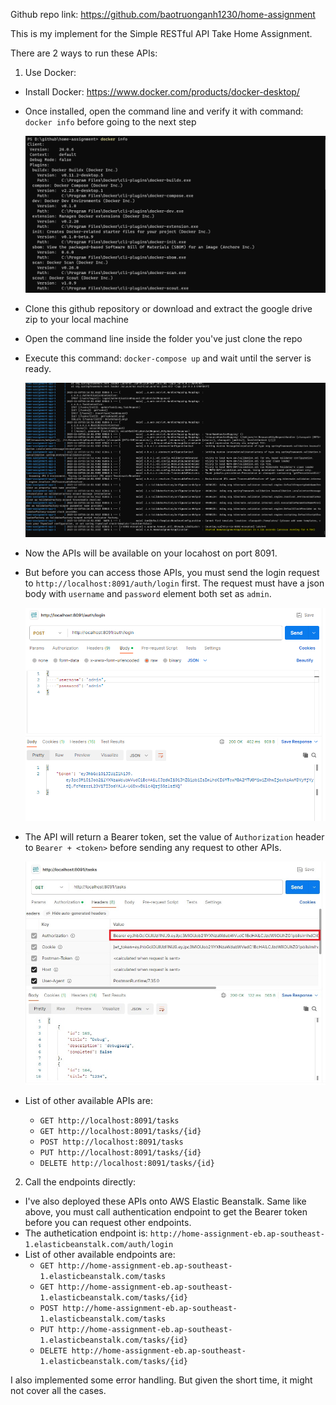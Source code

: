Github repo link: https://github.com/baotruonganh1230/home-assignment

This is my implement for the Simple RESTful API Take Home Assignment.

There are 2 ways to run these APIs:

1. Use Docker:
- Install Docker: https://www.docker.com/products/docker-desktop/
- Once installed, open the command line and verify it with command: ```docker info``` before going to the next step

  ![img.png](img.png)


- Clone this github repository or download and extract the google drive zip to your local machine
- Open the command line inside the folder you've just clone the repo
- Execute this command: ```docker-compose up``` and wait until the server is ready.

  ![img_1.png](img_1.png)


- Now the APIs will be available on your locahost on port 8091. 
- But before you can access those APIs, you must send the login request to ```http://localhost:8091/auth/login``` first. The request must have a json body with ```username``` and ```password``` element both set as ```admin```.
  
  ![img_2.png](img_2.png)



- The API will return a Bearer token, set the value of ```Authorization``` header to ```Bearer + <token>``` before sending any request to other APIs.

  ![img_3.png](img_3.png)



- List of other available APIs are:
   + ```GET http://localhost:8091/tasks```
   + ```GET http://localhost:8091/tasks/{id}```
   + ```POST http://localhost:8091/tasks```
   + ```PUT http://localhost:8091/tasks/{id}```
   + ```DELETE http://localhost:8091/tasks/{id}```
2. Call the endpoints directly:
- I've also deployed these APIs onto AWS Elastic Beanstalk. Same like above, you must call authentication endpoint to get the Bearer token before you can request other endpoints.
- The authetication endpoint is: ```http://home-assignment-eb.ap-southeast-1.elasticbeanstalk.com/auth/login```
- List of other available endpoints are:
   + ```GET http://home-assignment-eb.ap-southeast-1.elasticbeanstalk.com/tasks```
   + ```GET http://home-assignment-eb.ap-southeast-1.elasticbeanstalk.com/tasks/{id}```
   + ```POST http://home-assignment-eb.ap-southeast-1.elasticbeanstalk.com/tasks```
   + ```PUT http://home-assignment-eb.ap-southeast-1.elasticbeanstalk.com/tasks/{id}```
   + ```DELETE http://home-assignment-eb.ap-southeast-1.elasticbeanstalk.com/tasks/{id}```

I also implemented some error handling. But given the short time, it might not cover all the cases.